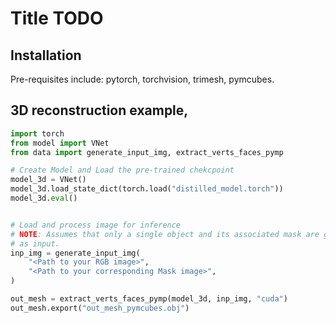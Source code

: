 # Title TODO


## Installation
Pre-requisites include: pytorch, torchvision, trimesh, pymcubes.

## 3D reconstruction example, 

```python
import torch
from model import VNet
from data import generate_input_img, extract_verts_faces_pymp

# Create Model and Load the pre-trained chekcpoint
model_3d = VNet()
model_3d.load_state_dict(torch.load("distilled_model.torch"))
model_3d.eval()


# Load and process image for inference
# NOTE: Assumes that only a single object and its associated mask are given
# as input. 
inp_img = generate_input_img(
    "<Path to your RGB image>",
    "<Path to your corresponding Mask image>",
)

out_mesh = extract_verts_faces_pymp(model_3d, inp_img, "cuda")
out_mesh.export("out_mesh_pymcubes.obj")
```